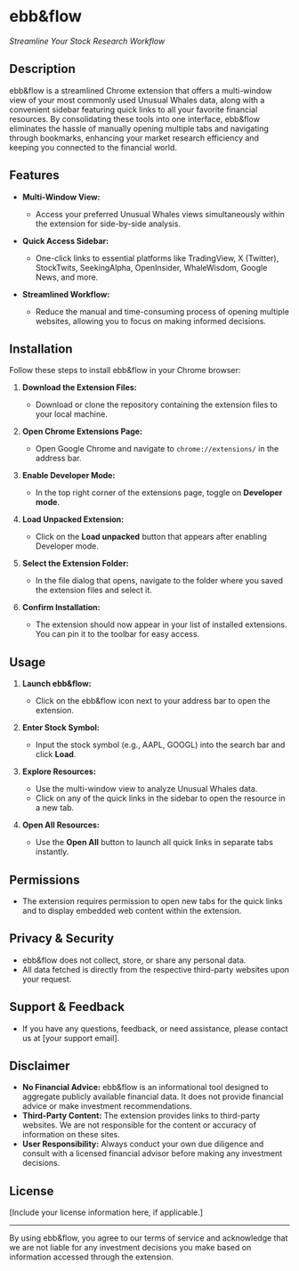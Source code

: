 # ebb&flow

*Streamline Your Stock Research Workflow*

## Description

ebb&flow is a streamlined Chrome extension that offers a multi-window view of your most commonly used Unusual Whales data, along with a convenient sidebar featuring quick links to all your favorite financial resources. By consolidating these tools into one interface, ebb&flow eliminates the hassle of manually opening multiple tabs and navigating through bookmarks, enhancing your market research efficiency and keeping you connected to the financial world.

## Features

- **Multi-Window View:**
  - Access your preferred Unusual Whales views simultaneously within the extension for side-by-side analysis.

- **Quick Access Sidebar:**
  - One-click links to essential platforms like TradingView, X (Twitter), StockTwits, SeekingAlpha, OpenInsider, WhaleWisdom, Google News, and more.

- **Streamlined Workflow:**
  - Reduce the manual and time-consuming process of opening multiple websites, allowing you to focus on making informed decisions.

## Installation

Follow these steps to install ebb&flow in your Chrome browser:

1. **Download the Extension Files:**
   - Download or clone the repository containing the extension files to your local machine.

2. **Open Chrome Extensions Page:**
   - Open Google Chrome and navigate to `chrome://extensions/` in the address bar.

3. **Enable Developer Mode:**
   - In the top right corner of the extensions page, toggle on **Developer mode**.

4. **Load Unpacked Extension:**
   - Click on the **Load unpacked** button that appears after enabling Developer mode.

5. **Select the Extension Folder:**
   - In the file dialog that opens, navigate to the folder where you saved the extension files and select it.

6. **Confirm Installation:**
   - The extension should now appear in your list of installed extensions. You can pin it to the toolbar for easy access.

## Usage

1. **Launch ebb&flow:**
   - Click on the ebb&flow icon next to your address bar to open the extension.

2. **Enter Stock Symbol:**
   - Input the stock symbol (e.g., AAPL, GOOGL) into the search bar and click **Load**.

3. **Explore Resources:**
   - Use the multi-window view to analyze Unusual Whales data.
   - Click on any of the quick links in the sidebar to open the resource in a new tab.

4. **Open All Resources:**
   - Use the **Open All** button to launch all quick links in separate tabs instantly.

## Permissions

- The extension requires permission to open new tabs for the quick links and to display embedded web content within the extension.

## Privacy & Security

- ebb&flow does not collect, store, or share any personal data.
- All data fetched is directly from the respective third-party websites upon your request.

## Support & Feedback

- If you have any questions, feedback, or need assistance, please contact us at [your support email].

## Disclaimer

- **No Financial Advice:** ebb&flow is an informational tool designed to aggregate publicly available financial data. It does not provide financial advice or make investment recommendations.
- **Third-Party Content:** The extension provides links to third-party websites. We are not responsible for the content or accuracy of information on these sites.
- **User Responsibility:** Always conduct your own due diligence and consult with a licensed financial advisor before making any investment decisions.

## License

[Include your license information here, if applicable.]

---

By using ebb&flow, you agree to our terms of service and acknowledge that we are not liable for any investment decisions you make based on information accessed through the extension.
